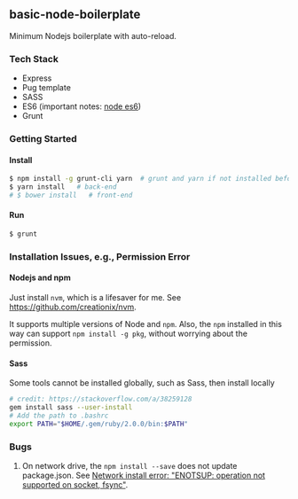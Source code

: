 ## basic-node-boilerplate
Minimum Nodejs boilerplate with auto-reload.

### Tech Stack
- Express
- Pug template
- SASS
- ES6 (important notes: [node es6](./docs/node-es6-notes.md))
- Grunt

### Getting Started
#### Install
```bash
$ npm install -g grunt-cli yarn  # grunt and yarn if not installed before
$ yarn install   # back-end
# $ bower install   # front-end
```

#### Run
```bash
$ grunt
```

### Installation Issues, e.g., Permission Error

#### Nodejs and npm

Just install `nvm`, which is a lifesaver for me. See https://github.com/creationix/nvm.

It supports multiple versions of Node and `npm`. Also, the `npm` installed in this way can support `npm install -g pkg`, without worrying about the permission.

#### Sass
Some tools cannot be installed globally, such as Sass, then install locally
```bash
# credit: https://stackoverflow.com/a/38259128
gem install sass --user-install
# Add the path to .bashrc
export PATH="$HOME/.gem/ruby/2.0.0/bin:$PATH"
```

### Bugs
1. On network drive, the `npm install --save` does not update package.json. See [Network install error: "ENOTSUP: operation not supported on socket, fsync"](https://github.com/npm/npm/issues/17066).
